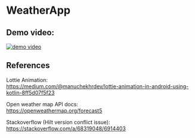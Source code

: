 # WeatherApp

## Demo video:
[![demo video](https://img.youtube.com/vi/3Dl_5x6zg4g/0.jpg)](https://www.youtube.com/watch?v=3Dl_5x6zg4g)

## References

Lottie Animation:<br/>
https://medium.com/@manuchekhrdev/lottie-animation-in-android-using-kotlin-8ff5d07f5f23

Open weather map API docs:<br/>
https://openweathermap.org/forecast5

Stackoverflow (Hilt version conflict issue):<br/>
https://stackoverflow.com/a/68319048/6914403
